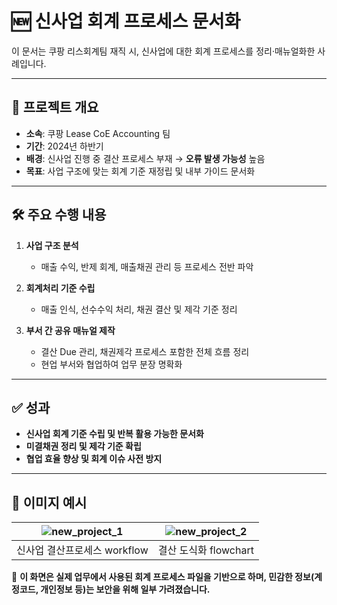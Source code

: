 # 🆕 신사업 회계 프로세스 문서화 

이 문서는 쿠팡 리스회계팀 재직 시, 신사업에 대한 회계 프로세스를 정리·매뉴얼화한 사례입니다.

---

## 📌 프로젝트 개요

- **소속**: 쿠팡 Lease CoE Accounting 팀
- **기간**: 2024년 하반기
- **배경**: 신사업 진행 중 결산 프로세스 부재 → **오류 발생 가능성** 높음　
- **목표**: 사업 구조에 맞는 회계 기준 재정립 및 내부 가이드 문서화

---

## 🛠️ 주요 수행 내용

1. **사업 구조 분석**
   - 매출 수익, 반제 회계, 매출채권 관리 등 프로세스 전반 파악

2. **회계처리 기준 수립**
   - 매출 인식, 선수수익 처리, 채권 결산 및 제각 기준 정리

3. **부서 간 공유 매뉴얼 제작**
   - 결산 Due 관리, 채권제각 프로세스 포함한 전체 흐름 정리
   - 현업 부서와 협업하여 업무 분장 명확화

---

## ✅ 성과

- **신사업 회계 기준 수립 및 반복 활용 가능한 문서화**
- **미결채권 정리 및 제각 기준 확립**
- **협업 효율 향상 및 회계 이슈 사전 방지**

---

## 📸 이미지 예시

| ![new_project_1](../images/new_project_1.png) | ![new_project_2](../images/new_project_2.png) |
|:--:|:--:|
| 신사업 결산프로세스 workflow | 결산 도식화 flowchart |

💬 **이 화면은 실제 업무에서 사용된 회계 프로세스 파일을 기반으로 하며, 민감한 정보(계정코드, 개인정보 등)는 보안을 위해 일부 가려졌습니다.**

